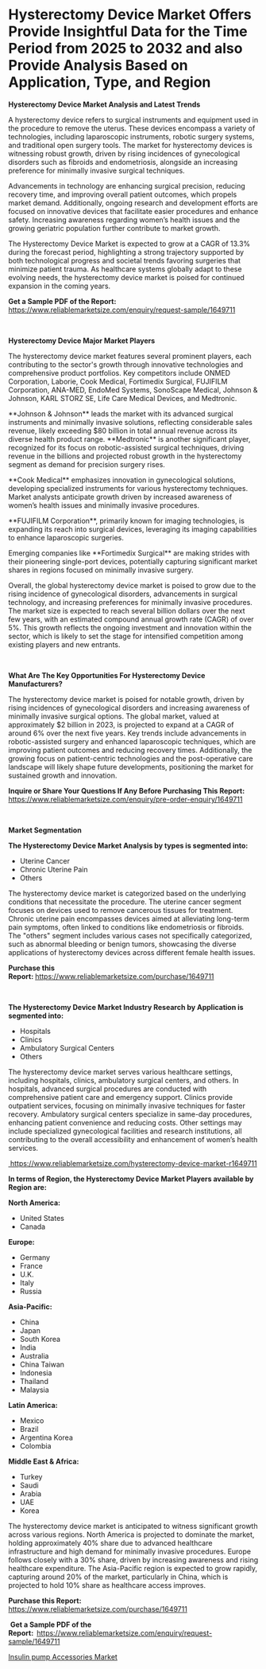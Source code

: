 <p><h1>Hysterectomy Device Market Offers Provide Insightful Data for the Time Period from 2025 to 2032 and also Provide Analysis Based on Application, Type, and Region</h1></p><p><strong>Hysterectomy Device Market Analysis and Latest Trends</strong></p>
<p><p>A hysterectomy device refers to surgical instruments and equipment used in the procedure to remove the uterus. These devices encompass a variety of technologies, including laparoscopic instruments, robotic surgery systems, and traditional open surgery tools. The market for hysterectomy devices is witnessing robust growth, driven by rising incidences of gynecological disorders such as fibroids and endometriosis, alongside an increasing preference for minimally invasive surgical techniques. </p><p>Advancements in technology are enhancing surgical precision, reducing recovery time, and improving overall patient outcomes, which propels market demand. Additionally, ongoing research and development efforts are focused on innovative devices that facilitate easier procedures and enhance safety. Increasing awareness regarding women’s health issues and the growing geriatric population further contribute to market growth. </p><p>The Hysterectomy Device Market is expected to grow at a CAGR of 13.3% during the forecast period, highlighting a strong trajectory supported by both technological progress and societal trends favoring surgeries that minimize patient trauma. As healthcare systems globally adapt to these evolving needs, the hysterectomy device market is poised for continued expansion in the coming years.</p></p>
<p><strong>Get a Sample PDF of the Report:&nbsp;</strong> <a href="https://www.reliablemarketsize.com/enquiry/request-sample/1649711?utm_campaign=2248&utm_medium=2&utm_source=Github&utm_content=ia&utm_term=03032025&utm_id=hysterectomy-device">https://www.reliablemarketsize.com/enquiry/request-sample/1649711</a></p>
<p>&nbsp;</p>
<p><strong>Hysterectomy Device Major Market Players</strong></p>
<p><p>The hysterectomy device market features several prominent players, each contributing to the sector's growth through innovative technologies and comprehensive product portfolios. Key competitors include ONMED Corporation, Laborie, Cook Medical, Fortimedix Surgical, FUJIFILM Corporation, ANA-MED, EndoMed Systems, SonoScape Medical, Johnson & Johnson, KARL STORZ SE, Life Care Medical Devices, and Medtronic.</p><p>**Johnson & Johnson** leads the market with its advanced surgical instruments and minimally invasive solutions, reflecting considerable sales revenue, likely exceeding $80 billion in total annual revenue across its diverse health product range. **Medtronic** is another significant player, recognized for its focus on robotic-assisted surgical techniques, driving revenue in the billions and projected robust growth in the hysterectomy segment as demand for precision surgery rises.</p><p>**Cook Medical** emphasizes innovation in gynecological solutions, developing specialized instruments for various hysterectomy techniques. Market analysts anticipate growth driven by increased awareness of women’s health issues and minimally invasive procedures.</p><p>**FUJIFILM Corporation**, primarily known for imaging technologies, is expanding its reach into surgical devices, leveraging its imaging capabilities to enhance laparoscopic surgeries. </p><p>Emerging companies like **Fortimedix Surgical** are making strides with their pioneering single-port devices, potentially capturing significant market shares in regions focused on minimally invasive surgery.</p><p>Overall, the global hysterectomy device market is poised to grow due to the rising incidence of gynecological disorders, advancements in surgical technology, and increasing preferences for minimally invasive procedures. The market size is expected to reach several billion dollars over the next few years, with an estimated compound annual growth rate (CAGR) of over 5%. This growth reflects the ongoing investment and innovation within the sector, which is likely to set the stage for intensified competition among existing players and new entrants.</p></p>
<p>&nbsp;</p>
<p><strong>What Are The Key Opportunities For Hysterectomy Device Manufacturers?</strong></p>
<p><p>The hysterectomy device market is poised for notable growth, driven by rising incidences of gynecological disorders and increasing awareness of minimally invasive surgical options. The global market, valued at approximately $2 billion in 2023, is projected to expand at a CAGR of around 6% over the next five years. Key trends include advancements in robotic-assisted surgery and enhanced laparoscopic techniques, which are improving patient outcomes and reducing recovery times. Additionally, the growing focus on patient-centric technologies and the post-operative care landscape will likely shape future developments, positioning the market for sustained growth and innovation.</p></p>
<p><strong>Inquire or Share Your Questions If Any Before Purchasing This Report:</strong> <a href="https://www.reliablemarketsize.com/enquiry/pre-order-enquiry/1649711?utm_campaign=2248&utm_medium=2&utm_source=Github&utm_content=ia&utm_term=03032025&utm_id=hysterectomy-device">https://www.reliablemarketsize.com/enquiry/pre-order-enquiry/1649711</a></p>
<p>&nbsp;</p>
<p><strong>Market Segmentation</strong></p>
<p><strong>The Hysterectomy Device Market Analysis by types is segmented into:</strong></p>
<p><ul><li>Uterine Cancer</li><li>Chronic Uterine Pain</li><li>Others</li></ul></p>
<p><p>The hysterectomy device market is categorized based on the underlying conditions that necessitate the procedure. The uterine cancer segment focuses on devices used to remove cancerous tissues for treatment. Chronic uterine pain encompasses devices aimed at alleviating long-term pain symptoms, often linked to conditions like endometriosis or fibroids. The "others" segment includes various cases not specifically categorized, such as abnormal bleeding or benign tumors, showcasing the diverse applications of hysterectomy devices across different female health issues.</p></p>
<p><strong>Purchase this Report:&nbsp;</strong><a href="https://www.reliablemarketsize.com/purchase/1649711?utm_campaign=2248&utm_medium=2&utm_source=Github&utm_content=ia&utm_term=03032025&utm_id=hysterectomy-device">https://www.reliablemarketsize.com/purchase/1649711</a></p>
<p>&nbsp;</p>
<p><strong>The Hysterectomy Device Market Industry Research by Application is segmented into:</strong></p>
<p><ul><li>Hospitals</li><li>Clinics</li><li>Ambulatory Surgical Centers</li><li>Others</li></ul></p>
<p><p>The hysterectomy device market serves various healthcare settings, including hospitals, clinics, ambulatory surgical centers, and others. In hospitals, advanced surgical procedures are conducted with comprehensive patient care and emergency support. Clinics provide outpatient services, focusing on minimally invasive techniques for faster recovery. Ambulatory surgical centers specialize in same-day procedures, enhancing patient convenience and reducing costs. Other settings may include specialized gynecological facilities and research institutions, all contributing to the overall accessibility and enhancement of women’s health services.</p></p>
<p><a href="https://www.reliablemarketsize.com/hysterectomy-device-market-r1649711?utm_campaign=2248&utm_medium=2&utm_source=Github&utm_content=ia&utm_term=03032025&utm_id=hysterectomy-device">&nbsp;https://www.reliablemarketsize.com/hysterectomy-device-market-r1649711</a></p>
<p><strong>In terms of Region, the Hysterectomy Device Market Players available by Region are:</strong></p>
<p>
    <p> <strong> North America: </strong>
        <ul>
            <li>United States</li>
            <li>Canada</li>
        </ul>
        </p> 
    <p> <strong> Europe: </strong>
        <ul>
            <li>Germany</li>
            <li>France</li>
            <li>U.K.</li>
            <li>Italy</li>
            <li>Russia</li>
        </ul>
        </p> 
    <p> <strong> Asia-Pacific: </strong>
        <ul>
            <li>China</li>
            <li>Japan</li>
            <li>South Korea</li>
            <li>India</li>
            <li>Australia</li>
            <li>China Taiwan</li>
            <li>Indonesia</li>
            <li>Thailand</li>
            <li>Malaysia</li>
        </ul>
        </p> 
    <p> <strong> Latin America: </strong>
        <ul>
            <li>Mexico</li>
            <li>Brazil</li>
            <li>Argentina Korea</li>
            <li>Colombia</li>
        </ul>
        </p> 
    <p> <strong> Middle East & Africa: </strong>
        <ul>
            <li>Turkey</li>
            <li>Saudi</li>
            <li>Arabia</li>
            <li>UAE</li>
            <li>Korea</li>
        </ul>
    </p>
    </p>
<p><p>The hysterectomy device market is anticipated to witness significant growth across various regions. North America is projected to dominate the market, holding approximately 40% share due to advanced healthcare infrastructure and high demand for minimally invasive procedures. Europe follows closely with a 30% share, driven by increasing awareness and rising healthcare expenditure. The Asia-Pacific region is expected to grow rapidly, capturing around 20% of the market, particularly in China, which is projected to hold 10% share as healthcare access improves.</p></p>
<p><strong>Purchase this Report: </strong><a href="https://www.reliablemarketsize.com/purchase/1649711?utm_campaign=2248&utm_medium=2&utm_source=Github&utm_content=ia&utm_term=03032025&utm_id=hysterectomy-device">https://www.reliablemarketsize.com/purchase/1649711</a></p>
<p>&nbsp;<strong>Get a Sample PDF of the Report:&nbsp;&nbsp;</strong><a href="https://www.reliablemarketsize.com/enquiry/request-sample/1649711?utm_campaign=2248&utm_medium=2&utm_source=Github&utm_content=ia&utm_term=03032025&utm_id=hysterectomy-device">https://www.reliablemarketsize.com/enquiry/request-sample/1649711</a></p>
<p><strong></strong></p>
<p><p><a href="https://github.com/vinetpluidyq/Market-Research-Report-List-1/blob/main/insulin-pump-accessories-market.md?utm_campaign=2248&utm_medium=2&utm_source=Github&utm_content=ia&utm_term=03032025&utm_id=hysterectomy-device">Insulin pump Accessories Market</a></p></p>
